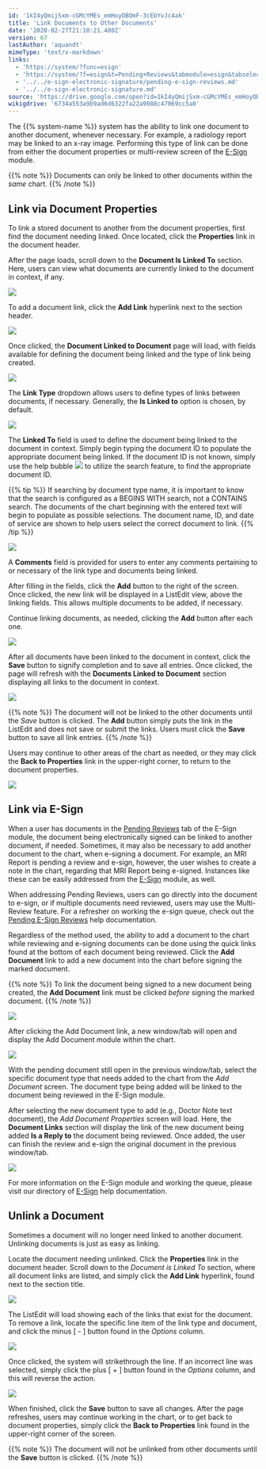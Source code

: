 ```yaml
---
id: '1kI4yQmijSxm-cGMcYMEs_emHoyOBOmF-3cEbYvJc4ak'
title: 'Link Documents to Other Documents'
date: '2020-02-27T21:10:21.480Z'
version: 67
lastAuthor: 'aquandt'
mimeType: 'text/x-markdown'
links:
  - 'https://system/?func=esign'
  - 'https://system/?f=esign&t=Pending+Reviews&tabmodule=esign&tabselect=Pending+Reviews'
  - '../../e-sign-electronic-signature/pending-e-sign-reviews.md'
  - '../../e-sign-electronic-signature.md'
source: 'https://drive.google.com/open?id=1kI4yQmijSxm-cGMcYMEs_emHoyOBOmF-3cEbYvJc4ak'
wikigdrive: '6734a553a9b9ad6d6322fa22a9088c47069cc5a0'
---
```

The {{% system-name %}} system has the ability to link one document to another document, whenever necessary. For example, a radiology report may be linked to an x-ray image. Performing this type of link can be done from either the document properties or multi-review screen of the [E-Sign](https://system/?func=esign) module.

{{% note %}}
Documents can only be linked to other documents within the *same* chart.
{{% /note %}}

## Link via Document Properties

To link a stored document to another from the document properties, first find the document needing linked. Once located, click the **Properties** link in the document header.

After the page loads, scroll down to the **Document Is Linked To** section. Here, users can view what documents are currently linked to the document in context, if any.

![](../link-documents-to-other-documents.assets/25e5fd7501f67e61d2d8117cd9b0b7ab.png)

To add a document link, click the **Add Link** hyperlink next to the section header.

![](../link-documents-to-other-documents.assets/67642f7d30bfe33d734f05198363bd1c.png)

Once clicked, the **Document Linked to Document** page will load, with fields available for defining the document being linked and the type of link being created.

![](../link-documents-to-other-documents.assets/e89645ad6dad021ae1b23f1d2ad3ca0e.png)

The **Link Type** dropdown allows users to define types of links between documents, if necessary. Generally, the **Is Linked to** option is chosen, by default.

![](../link-documents-to-other-documents.assets/e8a9d6c7d037d23501e17741123606ae.png)

The **Linked To** field is used to define the document being linked to the document in context. Simply begin typing the document ID to populate the appropriate document being linked. If the document ID is not known, simply use the help bubble 
![](../link-documents-to-other-documents.assets/bfbd8ddf9c846e1f985e44f63eaa3e57.png)
 to utilize the search feature, to find the appropriate document ID.

{{% tip %}}
If searching by document type name, it is important to know that the search is configured as a BEGINS WITH search, not a CONTAINS search. The documents of the chart beginning with the entered text will begin to populate as possible selections. The document name, ID, and date of service are shown to help users select the correct document to link.
{{% /tip %}}

![](../link-documents-to-other-documents.assets/2a76303a874297dfdd71349c4af91bb1.png)

A **Comments** field is provided for users to enter any comments pertaining to or necessary of the link type and documents being linked.

After filling in the fields, click the **Add** button to the right of the screen. Once clicked, the new link will be displayed in a ListEdit view, above the linking fields. This allows multiple documents to be added, if necessary.

Continue linking documents, as needed, clicking the **Add** button after each one.

![](../link-documents-to-other-documents.assets/b1614908837dfed1dd4db70b3a960311.png)

After all documents have been linked to the document in context, click the **Save** button to signify completion and to save all entries. Once clicked, the page will refresh with the **Documents Linked to Document** section displaying all links to the document in context.

![](../link-documents-to-other-documents.assets/23e60e4b60f363229a66cf9478702945.png)

{{% note %}}
The document will not be linked to the other documents until the *Save* button is clicked. The **Add** button simply puts the link in the ListEdit and does not save or submit the links. Users must click the **Save** button to save all link entries.
{{% /note %}}

Users may continue to other areas of the chart as needed, or they may click the **Back to Properties** link in the upper-right corner, to return to the document properties.

![](../link-documents-to-other-documents.assets/4af9dc066fdd07d2a1fd69d2fc70e92f.png)

## Link via E-Sign

When a user has documents in the [Pending Reviews](https://system/?f=esign&t=Pending+Reviews&tabmodule=esign&tabselect=Pending+Reviews) tab of the E-Sign module, the document being electronically signed can be linked to another document, if needed. Sometimes, it may also be necessary to add another document to the chart, when e-signing a document. For example, an MRI Report is pending a review and e-sign, however, the user wishes to create a note in the chart, regarding that MRI Report being e-signed. Instances like these can be easily addressed from the [E-Sign](https://system/?func=esign) module, as well.

When addressing Pending Reviews, users can go directly into the document to e-sign, or if multiple documents need reviewed, users may use the Multi-Review feature. For a refresher on working the e-sign queue, check out the [Pending E-Sign Reviews](../../e-sign-electronic-signature/pending-e-sign-reviews.md) help documentation.

Regardless of the method used, the ability to add a document to the chart while reviewing and e-signing documents can be done using the quick links found at the bottom of each document being reviewed. Click the **Add Document** link to add a new document into the chart before signing the marked document.

{{% note %}}
To link the document being signed to a new document being created, the **Add Document** link must be clicked *before* signing the marked document.
{{% /note %}}

![](../link-documents-to-other-documents.assets/cf27be26582b2333e107d5a3fb7e29a1.png)

After clicking the Add Document link, a new window/tab will open and display the Add Document module within the chart.

![](../link-documents-to-other-documents.assets/ba4facc936684174ab0d78f1dac61f8f.png)

With the pending document still open in the previous window/tab, select the specific document type that needs added to the chart from the *Add Document* screen. The document type being added will be linked to the document being reviewed in the E-Sign module.

After selecting the new document type to add (e.g., Doctor Note text document), the *Add Document Properties* screen will load. Here, the **Document Links** section will display the link of the new document being added **Is a Reply to** the document being reviewed. Once added, the user can finish the review and e-sign the original document in the previous window/tab.

![](../link-documents-to-other-documents.assets/16b67440e8d4d53a4fef0e485e5df135.png)

For more information on the E-Sign module and working the queue, please visit our directory of [E-Sign](../../e-sign-electronic-signature.md) help documentation.

## Unlink a Document

Sometimes a document will no longer need linked to another document. Unlinking documents is just as easy as linking.

Locate the document needing unlinked. Click the **Properties** link in the document header. Scroll down to the *Document is Linked To* section, where all document links are listed, and simply click the **Add Link** hyperlink, found next to the section title.

![](../link-documents-to-other-documents.assets/60084ddf8d6d9343e19a6d78a170b923.png)

The ListEdit will load showing each of the links that exist for the document. To remove a link, locate the specific line item of the link type and document, and click the minus [ - ] button found in the *Options* column.

![](../link-documents-to-other-documents.assets/7d19013ece0dd9e6407d588e5ef64f0d.png)

Once clicked, the system will strikethrough the line. If an incorrect line was selected, simply click the plus [ + ] button found in the *Options* column, and this will reverse the action.

![](../link-documents-to-other-documents.assets/6bccfb125224642176d39a6567f4be06.png)

When finished, click the **Save** button to save all changes. After the page refreshes, users may continue working in the chart, or to get back to document properties, simply click the **Back to Properties** link found in the upper-right corner of the screen.

{{% note %}}
The document will not be unlinked from other documents until the **Save** button is clicked.
{{% /note %}}
